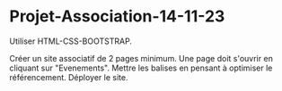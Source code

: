# Projet-Association-14-11-23
Utiliser HTML-CSS-BOOTSTRAP.

Créer un site associatif de 2 pages minimum.
Une page doit s'ouvrir en cliquant sur "Evenements".
Mettre les balises <meta> en pensant à optimiser le référencement.
Déployer le site.
